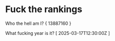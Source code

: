 # Fuck the rankings

Who the hell am I?
{ 13887160 }

What fucking year is it?
[ 2025-03-17T12:30:00Z ]
